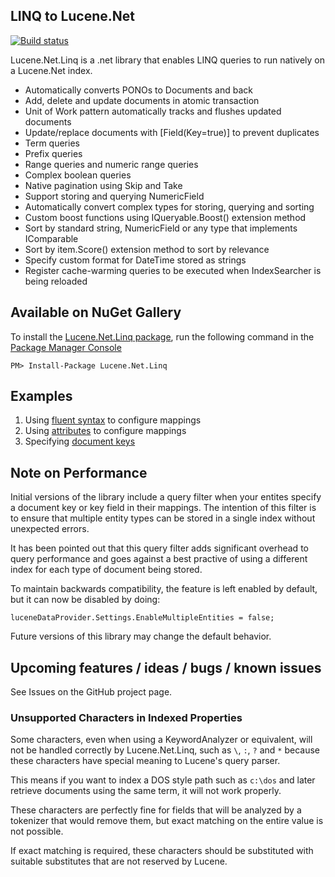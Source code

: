 ## LINQ to Lucene.Net

[![Build status](https://ci.appveyor.com/api/projects/status/voelauhwvv1l8j2f)](https://ci.appveyor.com/project/chriseldredge/lucene-net-linq)

Lucene.Net.Linq is a .net library that enables LINQ queries to run natively on a Lucene.Net index.

* Automatically converts PONOs to Documents and back
* Add, delete and update documents in atomic transaction
* Unit of Work pattern automatically tracks and flushes updated documents
* Update/replace documents with \[Field(Key=true)\] to prevent duplicates
* Term queries
* Prefix queries
* Range queries and numeric range queries
* Complex boolean queries
* Native pagination using Skip and Take
* Support storing and querying NumericField 
* Automatically convert complex types for storing, querying and sorting
* Custom boost functions using IQueryable<T>.Boost() extension method
* Sort by standard string, NumericField or any type that implements IComparable
* Sort by item.Score() extension method to sort by relevance
* Specify custom format for DateTime stored as strings
* Register cache-warming queries to be executed when IndexSearcher is being reloaded

## Available on NuGet Gallery

To install the [Lucene.Net.Linq package](http://nuget.org/packages/Lucene.Net.Linq),
run the following command in the [Package Manager Console](http://docs.nuget.org/docs/start-here/using-the-package-manager-console)

    PM> Install-Package Lucene.Net.Linq

## Examples

1. Using [fluent syntax](source/Lucene.Net.Linq.Tests/Samples/FluentConfiguration.cs) to configure mappings
1. Using [attributes](source/Lucene.Net.Linq.Tests/Samples/AttributeConfiguration.cs) to configure mappings
1. Specifying [document keys](source/Lucene.Net.Linq.Tests/Samples/DocumentKeys.cs)

## Note on Performance

Initial versions of the library include a query filter when your entites specify a document key or key field
in their mappings. The intention of this filter is to ensure that multiple entity types can be stored in a
single index without unexpected errors.

It has been pointed out that this query filter adds significant overhead to query performance and goes
against a best practive of using a different index for each type of document being stored.

To maintain backwards compatibility, the feature is left enabled by default, but it can now be disabled
by doing:

    luceneDataProvider.Settings.EnableMultipleEntities = false;

Future versions of this library may change the default behavior.

## Upcoming features / ideas / bugs / known issues

See Issues on the GitHub project page.

### Unsupported Characters in Indexed Properties

Some characters, even when using a KeywordAnalyzer or equivalent, will
not be handled correctly by Lucene.Net.Linq, such as `\`, `:`, `?` and `*`
because these characters have special meaning to Lucene's query parser.

This means if you want to index a DOS style path such as `c:\dos` and
later retrieve documents using the same term, it will not work properly.

These characters are perfectly fine for fields that will be analyzed
by a tokenizer that would remove them, but exact matching on the entire
value is not possible.

If exact matching is required, these characters should be substituted
with suitable substitutes that are not reserved by Lucene.
